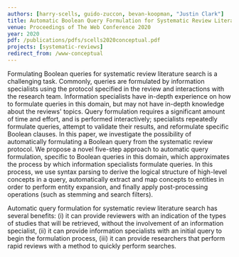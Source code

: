 ```yaml
---
authors: [harry-scells, guido-zuccon, bevan-koopman, "Justin Clark"]
title: Automatic Boolean Query Formulation for Systematic Review Literature Search
venue: Proceedings of The Web Conference 2020
year: 2020
pdf: /publications/pdfs/scells2020conceptual.pdf
projects: [systematic-reviews] 
redirect_from: /www-conceptual
---
```


Formulating Boolean queries for systematic review literature search is a challenging task. Commonly, queries are formulated by information specialists using the protocol specified in the review and interactions with the research team. Information specialists have in-depth  experience on how to formulate queries in this domain, but may not have in-depth knowledge about the reviews' topics. Query formulation requires a significant amount of time and effort, and is performed interactively; specialists repeatedly formulate queries, attempt to validate their results, and reformulate specific Boolean clauses.
In this paper, we investigate the possibility of automatically formulating a Boolean query from the systematic review protocol. We propose a novel five-step approach to automatic query formulation, specific to Boolean queries in this domain, which approximates the process by which information specialists formulate queries. In this process, we use syntax parsing to derive the logical structure of high-level concepts in a query, automatically extract and map concepts to entities in order to perform entity expansion, and finally apply post-processing operations (such as stemming and search filters).

Automatic query formulation for systematic review literature search has several benefits: (i) it can provide reviewers with an indication of the types of studies that will be retrieved, without the involvement of an information specialist, (ii) it can provide information specialists with an initial query to begin the formulation process, (iii) it can provide researchers that perform rapid reviews with a method to quickly perform searches.
